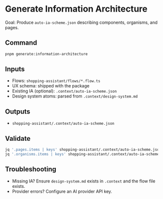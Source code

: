 # Generate Information Architecture

Goal: Produce `auto-ia-scheme.json` describing components, organisms, and pages.

## Command

```bash
pnpm generate:information-architecture
```

## Inputs

- Flows: `shopping-assistant/flows/*.flow.ts`
- UX schema: shipped with the package
- Existing IA (optional): `.context/auto-ia-scheme.json`
- Design system atoms: parsed from `.context/design-system.md`

## Outputs

- `shopping-assistant/.context/auto-ia-scheme.json`

## Validate

```bash
jq '.pages.items | keys' shopping-assistant/.context/auto-ia-scheme.json
jq '.organisms.items | keys' shopping-assistant/.context/auto-ia-scheme.json
```

## Troubleshooting

- Missing IA? Ensure `design-system.md` exists in `.context` and the flow file exists.
- Provider errors? Configure an AI provider API key.
